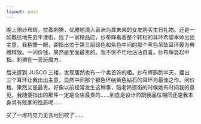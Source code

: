 ```yaml
---
layout: post
---
```


晚上陪纱布辉，拉着刺猬，优雅地潜入香洲为其未来的女友购买生日礼物。还是一如既往地先去牛津街，找了一家精品店，纱布辉看着整个转柜的耳环希望本帅出出主意。我稍瞥一眼，即指出位于第三层绿色和紫色中间的那个黑色吊坠耳环最为典雅精致。一问价钱，果然是里面最贵的。我不慌不忙地沾沾自喜。纱布辉竖起中指。刺猬在一旁玩魔方。

后来逛到 JUSCO 三楼，发现居然也有一个卖首饰的柜。纱布辉斟酌半天，摆出三个耳环让我出出主意，显然中间那个银色环绕紫色钻石的耳环为最佳之作。问价格，果然又是最贵。好像以前经常发生这种事，陪老妈逛街的时候她有时问我的意见，我随便指出的那件一定是全店最贵的……到底是设计师跟我品位相同还是我本身具有败家的性质呢……

买了一堆巧克力无言地回校了……
